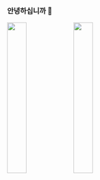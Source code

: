### 안녕하십니까  👋
<div><img width= "30%" src = "https://user-images.githubusercontent.com/78770548/145712573-e2f67578-d044-40b2-bf3b-88a2769df90c.png"/>
<img width ="30%" src = "https://user-images.githubusercontent.com/78770548/145712708-42a700aa-17e5-465c-bfa1-1036db118792.png"/><div/>

<!--
**leechigu/leechigu** is a ✨ _special_ ✨ repository because its `README.md` (this file) appears on your GitHub profile.

Here are some ideas to get you started:

- 🔭 I’m currently working on ...
- 🌱 I’m currently learning ...
- 👯 I’m looking to collaborate on ...
- 🤔 I’m looking for help with ...
- 💬 Ask me about ...
- 📫 How to reach me: ...
- 😄 Pronouns: ...
- ⚡ Fun fact: ...
-->
